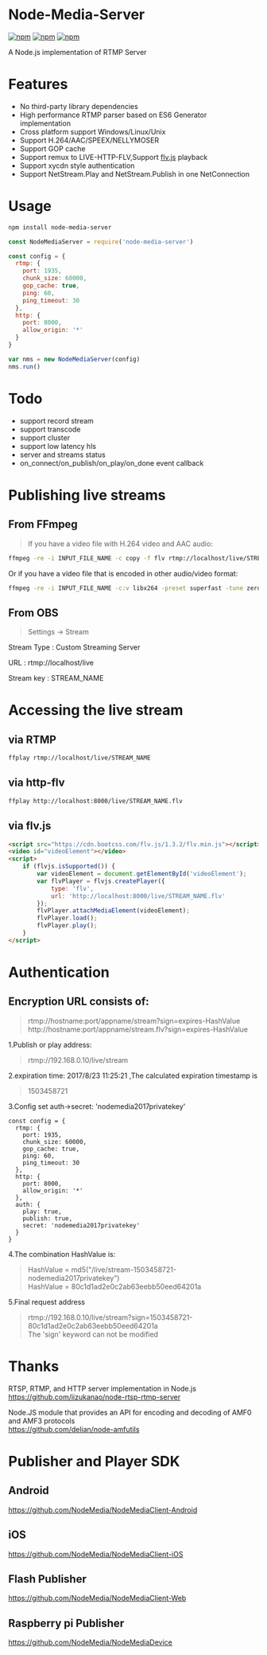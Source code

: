 # Node-Media-Server
[![npm](https://img.shields.io/npm/v/node-media-server.svg)](https://npmjs.org/package/node-media-server)
[![npm](https://img.shields.io/npm/dm/node-media-server.svg)](https://npmjs.org/package/node-media-server)
[![npm](https://img.shields.io/npm/l/node-media-server.svg)](LICENSE)

A Node.js implementation of RTMP Server 

# Features
 - No third-party library dependencies
 - High performance RTMP parser based on ES6 Generator implementation
 - Cross platform support Windows/Linux/Unix
 - Support H.264/AAC/SPEEX/NELLYMOSER
 - Support GOP cache
 - Support remux to LIVE-HTTP-FLV,Support [flv.js](https://github.com/Bilibili/flv.js) playback
 - Support xycdn style authentication
 - Support NetStream.Play and NetStream.Publish in one NetConnection

# Usage 
```bash
npm install node-media-server
```

```js
const NodeMediaServer = require('node-media-server')

const config = {
  rtmp: {
    port: 1935,
    chunk_size: 60000,
    gop_cache: true,
    ping: 60,
    ping_timeout: 30
  },
  http: {
    port: 8000,
    allow_origin: '*'
  }
}

var nms = new NodeMediaServer(config)
nms.run()
```

# Todo 
- support record stream 
- support transcode
- support cluster
- support low latency hls
- server and streams status
- on_connect/on_publish/on_play/on_done event callback

# Publishing live streams
## From FFmpeg
>If you have a video file with H.264 video and AAC audio:
```bash
ffmpeg -re -i INPUT_FILE_NAME -c copy -f flv rtmp://localhost/live/STREAM_NAME
```

Or if you have a video file that is encoded in other audio/video format:
```bash
ffmpeg -re -i INPUT_FILE_NAME -c:v libx264 -preset superfast -tune zerolatency -c:a aac -ar 44100 -f flv rtmp://localhost/live/STREAM_NAME
```

## From OBS
>Settings -> Stream

Stream Type : Custom Streaming Server

URL : rtmp://localhost/live

Stream key : STREAM_NAME

# Accessing the live stream
## via RTMP 
```bash
ffplay rtmp://localhost/live/STREAM_NAME
```

## via http-flv
```bash
ffplay http://localhost:8000/live/STREAM_NAME.flv
```

## via flv.js

```html
<script src="https://cdn.bootcss.com/flv.js/1.3.2/flv.min.js"></script>
<video id="videoElement"></video>
<script>
    if (flvjs.isSupported()) {
        var videoElement = document.getElementById('videoElement');
        var flvPlayer = flvjs.createPlayer({
            type: 'flv',
            url: 'http://localhost:8000/live/STREAM_NAME.flv'
        });
        flvPlayer.attachMediaElement(videoElement);
        flvPlayer.load();
        flvPlayer.play();
    }
</script>
```

# Authentication
## Encryption URL consists of:
> rtmp://hostname:port/appname/stream?sign=expires-HashValue  
> http://hostname:port/appname/stream.flv?sign=expires-HashValue  

1.Publish or play address:
>rtmp://192.168.0.10/live/stream

2.expiration time: 2017/8/23 11:25:21 ,The calculated expiration timestamp is
>1503458721

3.Config set auth->secret: 'nodemedia2017privatekey'
```
const config = {
  rtmp: {
    port: 1935,
    chunk_size: 60000,
    gop_cache: true,
    ping: 60,
    ping_timeout: 30
  },
  http: {
    port: 8000,
    allow_origin: '*'
  },
  auth: {
    play: true,
    publish: true,
    secret: 'nodemedia2017privatekey'
  }
}
```

4.The combination HashValue is:
>HashValue = md5("/live/stream-1503458721-nodemedia2017privatekey”)  
>HashValue = 80c1d1ad2e0c2ab63eebb50eed64201a

5.Final request address
> rtmp://192.168.0.10/live/stream?sign=1503458721-80c1d1ad2e0c2ab63eebb50eed64201a  
> The 'sign' keyword can not be modified

# Thanks
RTSP, RTMP, and HTTP server implementation in Node.js  
https://github.com/iizukanao/node-rtsp-rtmp-server

Node.JS module that provides an API for encoding and decoding of AMF0 and AMF3 protocols  
https://github.com/delian/node-amfutils

# Publisher and Player SDK
## Android
https://github.com/NodeMedia/NodeMediaClient-Android

## iOS
https://github.com/NodeMedia/NodeMediaClient-iOS

## Flash Publisher
https://github.com/NodeMedia/NodeMediaClient-Web

## Raspberry pi Publisher
https://github.com/NodeMedia/NodeMediaDevice
